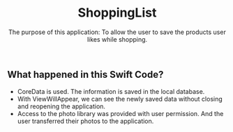 <h1 align="center">ShoppingList</h1>



<p align="center">  
The purpose of this application: To allow the user to save the products user likes while shopping.
</p>
</br>



## What happened in this Swift Code?

- CoreData is used. The information is saved in the local database.
- With ViewWillAppear, we can see the newly saved data without closing and reopening the application.
- Access to the photo library was provided with user permission. And the user transferred their photos to the application.
